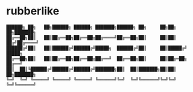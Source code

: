 # rubberlike

    ██████╗ ██╗   ██╗██████╗ ██████╗ ███████╗██████╗ ██╗     ██╗██╗  ██╗███████╗
    ██╔══██╗██║   ██║██╔══██╗██╔══██╗██╔════╝██╔══██╗██║     ██║██║ ██╔╝██╔════╝
    ██████╔╝██║   ██║██████╔╝██████╔╝█████╗  ██████╔╝██║     ██║█████╔╝ █████╗  
    ██╔══██╗██║   ██║██╔══██╗██╔══██╗██╔══╝  ██╔══██╗██║     ██║██╔═██╗ ██╔══╝  
    ██║  ██║╚██████╔╝██████╔╝██████╔╝███████╗██║  ██║███████╗██║██║  ██╗███████╗
    ╚═╝  ╚═╝ ╚═════╝ ╚═════╝ ╚═════╝ ╚══════╝╚═╝  ╚═╝╚══════╝╚═╝╚═╝  ╚═╝╚══════╝
            
